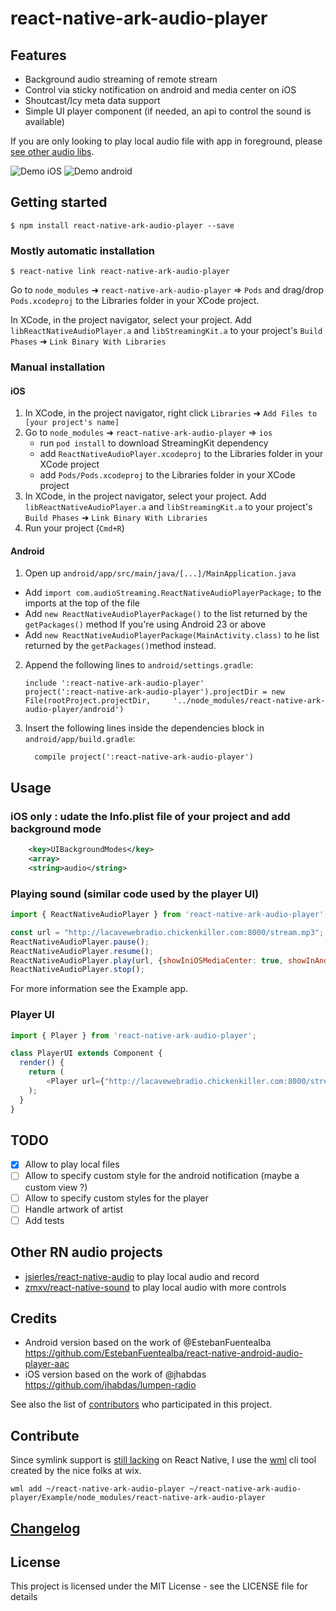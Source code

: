 
# react-native-ark-audio-player

## Features

- Background audio streaming of remote stream
- Control via sticky notification on android and media center on iOS
- Shoutcast/Icy meta data support
- Simple UI player component (if needed, an api to control the sound is available)

If you are only looking to play local audio file with app in foreground, please [see other audio libs](https://github.com/tlenclos/react-native-ark-audio-player/blob/master/README.md#other-rn-audio-projects).

![Demo iOS](https://raw.githubusercontent.com/tlenclos/react-native-ark-audio-player/master/demo_ios.gif)
![Demo android](https://raw.githubusercontent.com/tlenclos/react-native-ark-audio-player/master/demo_android.gif)

## Getting started

`$ npm install react-native-ark-audio-player --save`

### Mostly automatic installation

`$ react-native link react-native-ark-audio-player`

Go to `node_modules` ➜ `react-native-ark-audio-player` => `Pods` and drag/drop `Pods.xcodeproj` to the Libraries folder in your XCode project.

In XCode, in the project navigator, select your project. Add `libReactNativeAudioPlayer.a` and `libStreamingKit.a` to your project's `Build Phases` ➜ `Link Binary With Libraries`

### Manual installation

#### iOS

1. In XCode, in the project navigator, right click `Libraries` ➜ `Add Files to [your project's name]`
2. Go to `node_modules` ➜ `react-native-ark-audio-player` => `ios`
   - run `pod install` to download StreamingKit dependency
   - add `ReactNativeAudioPlayer.xcodeproj` to the Libraries folder in your XCode project
   - add `Pods/Pods.xcodeproj` to the Libraries folder in your XCode project
3. In XCode, in the project navigator, select your project. Add `libReactNativeAudioPlayer.a` and `libStreamingKit.a` to your project's `Build Phases` ➜ `Link Binary With Libraries`
4. Run your project (`Cmd+R`)

#### Android

1. Open up `android/app/src/main/java/[...]/MainApplication.java`
  - Add `import com.audioStreaming.ReactNativeAudioPlayerPackage;` to the imports at the top of the file
  - Add `new ReactNativeAudioPlayerPackage()` to the list returned by the `getPackages()` method
  If you're using Android 23 or above
  - Add `new ReactNativeAudioPlayerPackage(MainActivity.class)` to he list returned by the `getPackages()`method instead.
2. Append the following lines to `android/settings.gradle`:
  	```
  	include ':react-native-ark-audio-player'
  	project(':react-native-ark-audio-player').projectDir = new File(rootProject.projectDir, 	'../node_modules/react-native-ark-audio-player/android')
  	```
3. Insert the following lines inside the dependencies block in `android/app/build.gradle`:
  	```
      compile project(':react-native-ark-audio-player')
  	```

## Usage

### iOS only : udate the Info.plist file of your project and add background mode

```xml
    <key>UIBackgroundModes</key>
    <array>
    <string>audio</string>
```

### Playing sound (similar code used by the player UI)

```javascript
import { ReactNativeAudioPlayer } from 'react-native-ark-audio-player';

const url = "http://lacavewebradio.chickenkiller.com:8000/stream.mp3";
ReactNativeAudioPlayer.pause();
ReactNativeAudioPlayer.resume();
ReactNativeAudioPlayer.play(url, {showIniOSMediaCenter: true, showInAndroidNotifications: true});
ReactNativeAudioPlayer.stop();
```

For more information see the Example app.

### Player UI

```javascript
import { Player } from 'react-native-ark-audio-player';

class PlayerUI extends Component {
  render() {
    return (
        <Player url={"http://lacavewebradio.chickenkiller.com:8000/stream.mp3"} />
    );
  }
}
```

## TODO

- [X] Allow to play local files
- [ ] Allow to specify custom style for the android notification (maybe a custom view ?)
- [ ] Allow to specify custom styles for the player
- [ ] Handle artwork of artist
- [ ] Add tests

## Other RN audio projects

- [jsierles/react-native-audio](https://github.com/jsierles/react-native-audio) to play local audio and record
- [zmxv/react-native-sound](https://github.com/zmxv/react-native-sound) to play local audio with more controls

## Credits

- Android version based on the work of @EstebanFuentealba https://github.com/EstebanFuentealba/react-native-android-audio-player-aac
- iOS version based on the work of @jhabdas https://github.com/jhabdas/lumpen-radio

See also the list of [contributors](https://github.com/tlenclos/react-native-ark-audio-player/graphs/contributors) who participated in this project.

## Contribute

Since symlink support is [still lacking](https://github.com/facebook/react-native/issues/637) on React Native, I use the [wml](https://github.com/wix/wml) cli tool created by the nice folks at wix.

`wml add ~/react-native-ark-audio-player ~/react-native-ark-audio-player/Example/node_modules/react-native-ark-audio-player`

## [Changelog](https://github.com/tlenclos/react-native-ark-audio-player/blob/master/CHANGELOG.md)

## License

This project is licensed under the MIT License - see the LICENSE file for details

